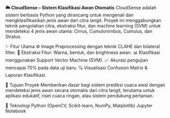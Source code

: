 **🌥️ CloudSense – Sistem Klasifikasi Awan Otomatis**
CloudSense adalah sistem berbasis Python yang dirancang untuk mengenali dan mengklasifikasikan jenis awan dari citra langit. Proyek ini menggabungkan teknik pengolahan citra, ekstraksi fitur, dan machine learning (SVM) untuk mendeteksi 4 jenis awan utama: Cirrus, Cumulonimbus, Cumulus, dan Stratus.

✨ Fitur Utama
⚙️ Image Preprocessing dengan teknik CLAHE dan bilateral filter.
🧠 Ekstraksi Fitur: Warna, bentuk, dan brightness awan.
📊 Klasifikasi menggunakan Support Vector Machine (SVM).
📈 Akurasi pengujian mencapai 70% pada data uji baru.
🔍 Visualisasi Confusion Matrix & Laporan Klasifikasi.

🎯 Tujuan Proyek
Memberikan dasar bagi sistem prediksi cuaca awal dengan mendeteksi jenis awan secara otomatis dari citra langit, terutama untuk aplikasi edukatif, riset cuaca ringan, atau sistem pendukung pertanian.

🚀 Teknologi
Python (OpenCV, Scikit-learn, NumPy, Matplotlib)
Jupyter Notebook
